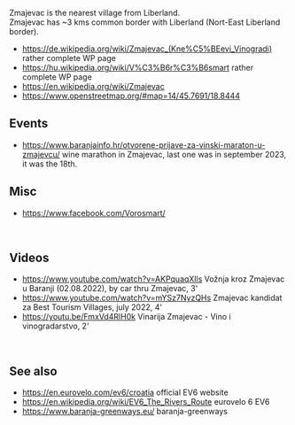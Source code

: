 
Zmajevac is the nearest village from Liberland.  
Zmajevac has ~3 kms common border with Liberland (Nort-East Liberland border).

* https://de.wikipedia.org/wiki/Zmajevac_(Kne%C5%BEevi_Vinogradi) rather complete WP page
* https://hu.wikipedia.org/wiki/V%C3%B6r%C3%B6smart rather complete WP page
* https://en.wikipedia.org/wiki/Zmajevac
* https://www.openstreetmap.org/#map=14/45.7691/18.8444

<!--
intégrer les cartes depuis la version hr
-->

Events
------
* https://www.baranjainfo.hr/otvorene-prijave-za-vinski-maraton-u-zmajevcu/ wine marathon in Zmajevac, last one was in september 2023, it was the 18th.


Misc
----
* https://www.facebook.com/Vorosmart/
<br>


Videos
------
* https://www.youtube.com/watch?v=AKPquaqXlls Vožnja kroz Zmajevac u Baranji (02.08.2022), by car thru Zmajevac, 3'
* https://www.youtube.com/watch?v=mYSz7NyzQHs Zmajevac kandidat za Best Tourism Villages, july 2022, 4'
* https://youtu.be/FmxVd4RlH0k Vinarija Zmajevac - Vino i vinogradarstvo, 2'

<br>

See also
--------
* https://en.eurovelo.com/ev6/croatia official EV6 website
* https://en.wikipedia.org/wiki/EV6_The_Rivers_Route eurovelo 6 EV6
* https://www.baranja-greenways.eu/ baranja-greenways

<br>
